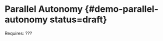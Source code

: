# Parallel Autonomy  {#demo-parallel-autonomy status=draft}

<div class='requirements' markdown="1">

Requires: ???

</div>
